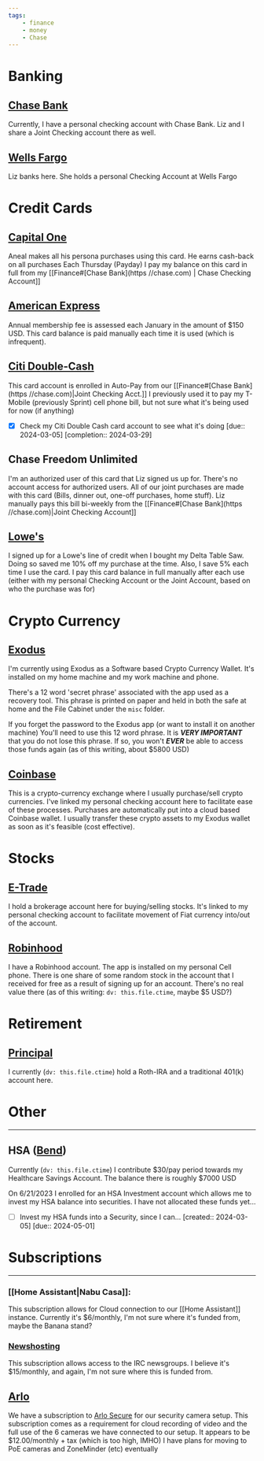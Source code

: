 ```yaml
---
tags:
    - finance
    - money
    - Chase
---
```

# Banking
## [Chase Bank](https://chase.com)
Currently, I have a personal checking account with Chase Bank.  Liz and I share a Joint Checking account there as well.

## [Wells Fargo](https://wellsfargo.com)
Liz banks here.  She holds a personal Checking Account at Wells Fargo


# Credit Cards
## [Capital One](https://capitalone.com)
Aneal makes all his persona purchases using this card.  He earns cash-back on all purchases
Each Thursday (Payday) I pay my balance on this card in full from my [[Finance#[Chase Bank](https //chase.com) | Chase Checking Account]]

## [American Express](https://americanexpress.com)
Annual membership fee is assessed each January in the amount of $150 USD.  This card balance is paid manually each time it is used (which is infrequent). 

## [Citi Double-Cash](https://citi.com)
This card account is enrolled in Auto-Pay from our [[Finance#[Chase Bank](https //chase.com)|Joint Checking Acct.]]
I previously used it to pay my T-Mobile (previously Sprint) cell phone bill, but not sure what it's being used for now (if anything)
- [x] Check my Citi Double Cash card account to see what it's doing  [due:: 2024-03-05]  [completion:: 2024-03-29]

## Chase Freedom Unlimited
I'm an authorized user of this card that Liz signed us up for.  There's no account access for authorized users.  All of our joint purchases are made with this card (Bills, dinner out, one-off purchases, home stuff).  Liz manually pays this bill bi-weekly from the [[Finance#[Chase Bank](https //chase.com)|Joint Checking Account]]

## [Lowe's](https://lowes.com)
I signed up for a Lowe's line of credit when I bought my Delta Table Saw.  Doing so saved me 10% off my purchase at the time.  Also, I save 5% each time I use the card.  I pay this card balance in full manually after each use (either with my personal Checking Account or the Joint Account, based on who the purchase was for)



# Crypto Currency
## [Exodus](https://exodus.com)
I'm currently using Exodus as a Software based Crypto Currency Wallet.  It's installed on my home machine and my work machine and phone.

There's a 12 word 'secret phrase' associated with the app used as a recovery tool.  This phrase is printed on paper and held in both the safe at home and the File Cabinet under the `misc` folder.

If you forget the password to the Exodus app (or want to install it on another machine) You'll need to use this 12 word phrase.  It is ***VERY IMPORTANT*** that you do not lose this phrase.  If so, you won't ***EVER*** be able to access those funds again (as of this writing, about $5800 USD)

## [Coinbase](https://coinbase.com)
This is a crypto-currency exchange where I usually purchase/sell crypto currencies.  I've linked my personal checking account here to facilitate ease of these processes.
Purchases are automatically put into a cloud based Coinbase wallet.  I usually transfer these crypto assets to my Exodus wallet as soon as it's feasible (cost effective).

# Stocks
## [E-Trade](https://etrade.com)
I hold a brokerage account here for buying/selling stocks.  It's linked to my personal checking account to facilitate movement of Fiat currency into/out of the account.

## [Robinhood](https://robinhood.com)
I have a Robinhood account.  The app is installed on my personal Cell phone.  There is one share of some random stock in the account that I received for free as a result of signing up for an account.  There's no real value there (as of this writing: `dv: this.file.ctime`, maybe $5 USD?)


# Retirement
## [Principal](https://accounts.principal.com/)
I currently (`dv: this.file.ctime`) hold a Roth-IRA and a traditional 401(k) account here.  


# Other
---
## HSA ([Bend](https://user.bendhsa.com/#/))
Currently (`dv: this.file.ctime`) I contribute $30/pay period towards my Healthcare Savings Account.  The balance there is roughly $7000 USD

On 6/21/2023 I enrolled for an HSA Investment account which allows me to invest my HSA balance into securities.  I have not allocated these funds yet...
- [ ] Invest my HSA funds into a Security, since I can...  [created:: 2024-03-05]  [due:: 2024-05-01]


# Subscriptions
---
### [[Home Assistant|Nabu Casa]]: 
This subscription allows for Cloud connection to our [[Home Assistant]] instance.  Currently it's $6/monthly, I'm not sure where it's funded from, maybe the Banana stand?
### [Newshosting](https://controlpanel.newshosting.com/customer/index.php)
This subscription allows access to the IRC newsgroups.  I believe it's $15/monthly, and again, I'm not sure where this is funded from.

## [Arlo](https://my.arlo.com)
We have a subscription to [Arlo Secure](https://my.arlo.com/#/settings/subscription/) for our security camera setup.  This subscription comes as a requirement for cloud recording of video and the full use of the 6 cameras we have connected to our setup.  It appears to be $12.00/monthly + tax (which is too high, IMHO)  I have plans for moving to PoE cameras and ZoneMinder (etc) eventually